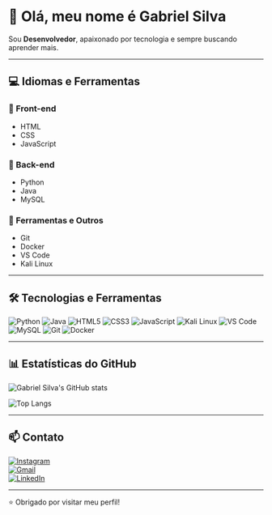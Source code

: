 # 👋 Olá, meu nome é Gabriel Silva

Sou **Desenvolvedor**, apaixonado por tecnologia e sempre buscando aprender mais.

---

## 💻 Idiomas e Ferramentas

### 🔹 Front-end  
- HTML  
- CSS  
- JavaScript  

### 🔹 Back-end  
- Python  
- Java  
- MySQL  

### 🔹 Ferramentas e Outros  
- Git  
- Docker  
- VS Code  
- Kali Linux  

---

## 🛠️ Tecnologias e Ferramentas

![Python](https://img.shields.io/badge/Python-3776AB?style=flat-square&logo=python&logoColor=white)
![Java](https://img.shields.io/badge/Java-007396?style=flat-square&logo=java&logoColor=white)
![HTML5](https://img.shields.io/badge/HTML5-E34F26?style=flat-square&logo=html5&logoColor=white)
![CSS3](https://img.shields.io/badge/CSS3-1572B6?style=flat-square&logo=css3&logoColor=white)
![JavaScript](https://img.shields.io/badge/JavaScript-F7DF1E?style=flat-square&logo=javascript&logoColor=black)
![Kali Linux](https://img.shields.io/badge/Kali_Linux-557C94?style=flat-square&logo=kali-linux&logoColor=white)
![VS Code](https://img.shields.io/badge/VS_Code-007ACC?style=flat-square&logo=visual-studio-code&logoColor=white)
![MySQL](https://img.shields.io/badge/MySQL-4479A1?style=flat-square&logo=mysql&logoColor=white)
![Git](https://img.shields.io/badge/Git-F05032?style=flat-square&logo=git&logoColor=white)
![Docker](https://img.shields.io/badge/Docker-2496ED?style=flat-square&logo=docker&logoColor=white)


---

## 📊 Estatísticas do GitHub

![Gabriel Silva's GitHub stats](https://github-readme-stats.vercel.app/api?username=Gabriel-sillva&show_icons=true&theme=radical)

![Top Langs](https://github-readme-stats.vercel.app/api/top-langs/?username=Gabriel-sillva&layout=compact&theme=radical)

---

## 📫 Contato

[![Instagram](https://img.shields.io/badge/Instagram-%23E4405F?style=for-the-badge&logo=instagram&logoColor=white)](https://www.instagram.com/biel_sillva11/)  
[![Gmail](https://img.shields.io/badge/Gmail-%23D14836?style=for-the-badge&logo=gmail&logoColor=white)](mailto:Gabriel2004.miranda31@gmail.com)  
[![LinkedIn](https://img.shields.io/badge/LinkedIn-%230077B5?style=for-the-badge&logo=linkedin&logoColor=white)](https://www.linkedin.com/in/seuusuario/)

---

⭐ Obrigado por visitar meu perfil!

